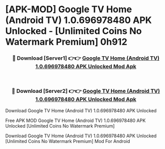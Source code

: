# [APK-MOD] Google TV Home (Android TV) 1.0.696978480 APK Unlocked - [Unlimited Coins No Watermark Premium] 0h912



<div align="center">
<h3>🔴 Download [Server1] 👉👉 <a href="https://momento.my/?title=Google_TV_Home_(Android_TV)_1.0.696978480_APK_Unlocked">Google TV Home (Android TV) 1.0.696978480 APK Unlocked Mod Apk</a></h3><br>

<h3>🔴 Download [Server2] 👉👉 <a href="https://momento.my/?title=Google_TV_Home_(Android_TV)_1.0.696978480_APK_Unlocked">Google TV Home (Android TV) 1.0.696978480 APK Unlocked Mod Apk</a></h3>
</div>



Download Google TV Home (Android TV) 1.0.696978480 APK Unlocked 

Free APK MOD Google TV Home (Android TV) 1.0.696978480 APK Unlocked [Unlimited Coins No Watermark Premium]

Download Google TV Home (Android TV) 1.0.696978480 APK Unlocked [Unlimited Coins No Watermark Premium] Mod For Android
